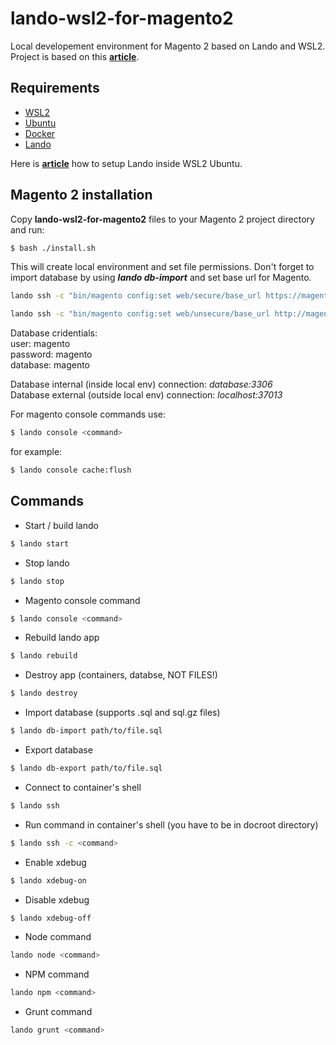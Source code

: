 # lando-wsl2-for-magento2

Local developement environment for Magento 2 based on Lando and WSL2. </br>
Project is based on this **[article](https://www.liip.ch/en/blog/setup-drupal-and-lando-with-wsl2-on-windows)**.

## Requirements

* [WSL2](https://docs.microsoft.com/en-us/windows/wsl/install-win10)
* [Ubuntu](https://www.microsoft.com/pl-pl/p/ubuntu/9nblggh4msv6)
* [Docker](https://www.docker.com/products/docker-desktop)
* [Lando](https://docs.lando.dev/)

Here is **[article](https://www.liip.ch/en/blog/setup-drupal-and-lando-with-wsl2-on-windows)** how to setup Lando inside WSL2 Ubuntu.

## Magento 2 installation

Copy **lando-wsl2-for-magento2** files to your Magento 2 project directory and run:

```bash
$ bash ./install.sh
```

This will create local environment and set file permissions. Don't forget to import database by using ***lando db-import*** and set base url for Magento.

```bash
lando ssh -c "bin/magento config:set web/secure/base_url https://magento.lndo.site/"

lando ssh -c "bin/magento config:set web/unsecure/base_url http://magento.lndo.site/"
```

Database cridentials:<br>
user: magento</br>
password: magento</br>
database: magento</br>

Database internal (inside local env) connection: *database:3306* </br>
Database external (outside local env) connection: *localhost:37013*

For magento console commands use:
```bash
$ lando console <command>
```

for example:
```bash
$ lando console cache:flush
```

## Commands

* Start / build lando

```bash
$ lando start
```

* Stop lando

```bash
$ lando stop
```

* Magento console command
```bash
$ lando console <command>
```

* Rebuild lando app

```bash
$ lando rebuild
```

* Destroy app (containers, databse, NOT FILES!)

```bash
$ lando destroy
```

* Import database (supports .sql and sql.gz files)

```bash
$ lando db-import path/to/file.sql
```

* Export database

```bash
$ lando db-export path/to/file.sql
```

* Connect to container's shell

```bash
$ lando ssh
```

* Run command in container's shell (you have to be in docroot directory)

```bash
$ lando ssh -c <command>
```

* Enable xdebug

```bash
$ lando xdebug-on
```

* Disable xdebug

```bash
$ lando xdebug-off
```

* Node command

```bash
lando node <command>
```

* NPM command

```bash
lando npm <command>
```

* Grunt command

```bash
lando grunt <command>
```
